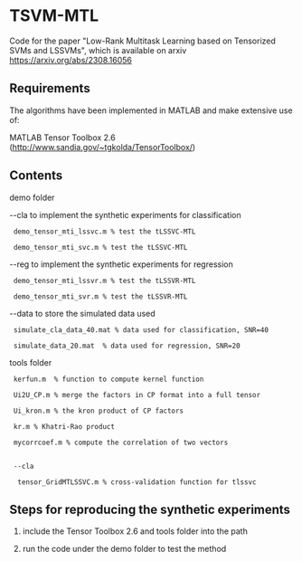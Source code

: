 # TSVM-MTL
Code for the paper "Low-Rank Multitask Learning based on Tensorized SVMs and LSSVMs", which is available on arxiv https://arxiv.org/abs/2308.16056


## Requirements

The algorithms have been implemented in MATLAB and make extensive use of:

MATLAB Tensor Toolbox 2.6 (http://www.sandia.gov/~tgkolda/TensorToolbox/)


## Contents
 
demo folder 

   --cla to implement the synthetic experiments for classification 
   
     demo_tensor_mti_lssvc.m % test the tLSSVC-MTL
     
     demo_tensor_mti_svc.m % test the tLSSVC-MTL
     
   --reg to implement the synthetic experiments for regression 
   
     demo_tensor_mti_lssvr.m % test the tLSSVR-MTL
     
     demo_tensor_mti_svr.m % test the tLSSVR-MTL
     
   --data to store the simulated data used
   
     simulate_cla_data_40.mat % data used for classification, SNR=40
     
     simulate_data_20.mat  % data used for regression, SNR=20
     
tools folder

     kerfun.m  % function to compute kernel function
     
     Ui2U_CP.m % merge the factors in CP format into a full tensor
     
     Ui_kron.m % the kron product of CP factors
     
     kr.m % Khatri-Rao product
     
     mycorrcoef.m % compute the correlation of two vectors
     
     
     --cla
     
      tensor_GridMTLSSVC.m % cross-validation function for tlssvc
     
     
## Steps for reproducing the synthetic experiments

1. include the Tensor Toolbox 2.6 and tools folder into the path
   
2. run the code under the demo folder to test the method



